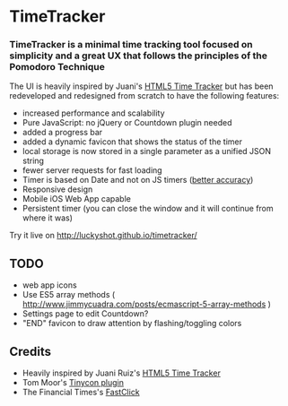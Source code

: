 TimeTracker
================

### TimeTracker is a minimal time tracking tool focused on simplicity and a great UX that follows the principles of the Pomodoro Technique

The UI is heavily inspired by Juani's <a href="https://github.com/heyimjuani/html5timetracker">HTML5 Time Tracker</a> but has been redeveloped and redesigned from scratch to have the following features:

- increased performance and scalability
- Pure JavaScript: no jQuery or Countdown plugin needed
- added a progress bar
- added a dynamic favicon that shows the status of the timer
- local storage is now stored in a single parameter as a unified JSON string
- fewer server requests for fast loading
- Timer is based on Date and not on JS timers (<a href="http://stackoverflow.com/a/6347336/217180">better accuracy</a>)
- Responsive design
- Mobile iOS Web App capable
- Persistent timer (you can close the window and it will continue from where it was)

Try it live on http://luckyshot.github.io/timetracker/

TODO
----------------

- web app icons
- Use ES5 array methods ( http://www.jimmycuadra.com/posts/ecmascript-5-array-methods )
- Settings page to edit Countdown?
- "END" favicon to draw attention by flashing/toggling colors



Credits
----------------

- Heavily inspired by Juani Ruiz's <a href="https://github.com/heyimjuani/html5timetracker">HTML5 Time Tracker</a>
- Tom Moor's <a href="https://github.com/tommoor/tinycon">Tinycon plugin</a>
- The Financial Times's <a href="https://github.com/ftlabs/fastclick">FastClick</a>
